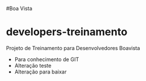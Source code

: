 #Boa Vista
# developers-treinamento
Projeto de Treinamento para Desenvolvedores Boavista

* Para conhecimento de GIT
* Alteração teste
* Alteração para baixar
